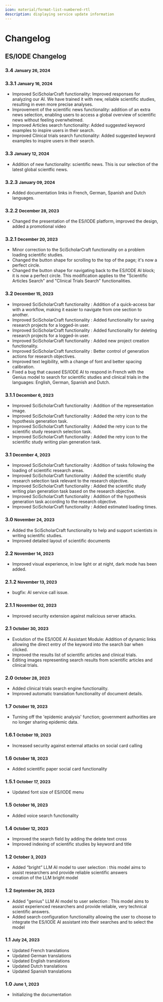 ```yaml
---
icon: material/format-list-numbered-rtl
description: displaying service update information
---
```

# Changelog

## **ES/IODE Changelog**

### 3.4 <small>January 26, 2024</small>

### 3.3.1 <small>January 16, 2024</small>

- Improved SciScholarCraft functionality: Improved responses for analyzing our AI. We have trained it with new, reliable scientific studies, resulting in even more precise analyses.
- Improvement of the scientific news functionality: addition of an extra news selection, enabling users to access a global overview of scientific news without feeling overwhelmed.
- Improved Articles search functionality: Added suggested keyword examples to inspire users in their search.
- Improved Clinical trials search functionality: Added suggested keyword examples to inspire users in their search.

### 3.3 <small>January 12, 2024</small>

- Addition of new functionality: scientific news. This is our selection of the latest global scientfic news.

### 3.2.3 <small>January 09, 2024</small>

- Added documentation links in French, German, Spanish and Dutch languages.

### 3.2.2 <small>December 28, 2023</small>

- Changed the presentation of the ES/IODE platform, improved the design, added a promotional video

### 3.2.1 <small>December 20, 2023</small>

- Minor correction to the SciScholarCraft functionality on a problem loading scientific studies.
- Changed the button shape for scrolling to the top of the page; it's now a perfect circle.
- Changed the button shape for navigating back to the ES/IODE AI block; it is now a perfect circle. This modification applies to the "Scientific Articles Search" and "Clinical Trials Search" functionalities.

### 3.2 <small>December 15, 2023</small>
- Improved SciScholarCraft functionality : Addition of a quick-access bar with a workflow, making it easier to navigate from one section to another.
- Improved SciScholarCraft functionality : Added functionality for saving research projects for a logged-in user.
- Improved SciScholarCraft functionality : Added functionality for deleting research projects for a logged-in user.
- Improved SciScholarCraft functionality : Added new project creation functionality.
- Improved SciScholarCraft functionality : Better control of generation actions for research objectives.
- Improved text legibility, with a change of font and better spacing calibration.
- Fixed a bug that caused ES/IODE AI to respond in French with the Genius model to search for scientific studies and clinical trials in the languages: English, German, Spanish and Dutch.

### 3.1.1 <small>December 6, 2023</small>
- Improved SciScholarCraft functionality : Addition of the representation image.
- Improved SciScholarCraft functionality : Added the retry icon to the hypothesis generation task.
- Improved SciScholarCraft functionality : Added the retry icon to the scientific study research selection task.
- Improved SciScholarCraft functionality : Added the retry icon to the scientific study writing plan generation task.

### 3.1 <small>December 4, 2023</small>
- Improved SciScholarCraft functionality : Addition of tasks following the loading of scientific research areas.
- Improved SciScholarCraft functionality : Added the scientific study research selection task relevant to the research objective.
- Improved SciScholarCraft functionality : Added the scientific study writing plan generation task based on the research objective. 
- Improved SciScholarCraft functionality : Addition of the hypothesis generation task according to the research objective.
- Improved SciScholarCraft functionality : Added estimated loading times.

### 3.0 <small>November 24, 2023</small>
- Added the SciScholarCraft functionality to help and support scientists in writing scientific studies.
- Improved detailed layout of scientific documents

### 2.2 <small>November 14, 2023</small>

- Improved visual experience, in low light or at night, dark mode has been added.

### 2.1.2 <small>November 13, 2023</small>

- bugfix: AI service call issue.

### 2.1.1 <small>November 02, 2023</small>

- Improved security extension against malicious server attacks.

### 2.1 <small>October 30, 2023</small>

- Evolution of the ES/IODE AI Assistant Module: Addition of dynamic links allowing the direct entry of the keyword into the search bar when clicked.
- Improved the results list of scientific articles and clinical trials.
- Editing images representing search results from scientific articles and clinical trials.

### 2.0 <small>October 28, 2023</small>

- Added clinical trials search engine functionality.
- Improved automatic translation functionality of document details.

### 1.7 <small>October 19, 2023</small>

- Turning off the 'epidemic analysis' function; government authorities are no longer sharing epidemic data.

### 1.6.1 <small>October 19, 2023</small>

- Increased security against external attacks on social card calling

### 1.6 <small>October 18, 2023</small>

- Added scientific paper social card functionality 

### 1.5.1 <small>October 17, 2023</small>

- Updated font size of ES/IODE menu

### 1.5 <small>October 16, 2023</small>

- Added voice search functionality 

### 1.4 <small>October 12, 2023</small>

- Improved the search field by adding the delete text cross
- Improved indexing of scientific studies by keyword and title

### 1.2 <small>October 3, 2023</small>

- Added “bright” LLM AI model to user selection : this model aims to assist researchers and provide reliable scientific answers
- creation of the LLM bright model

### 1.2 <small>September 26, 2023</small>

- Added "genius" LLM AI model to user selection : This model aims to assist experienced researchers and provide reliable, very technical scientific answers.
- Added search configuration functionality allowing the user to choose to integrate the ES/IODE AI assistant into their searches and to select the model

### 1.1 <small>July 24, 2023</small>
- Updated French translations
- Updated German translations
- Updated English translations
- Updated Dutch translations
- Updated Spanish translations

### 1.0 <small>June 1, 2023</small>
- Initializing the documentation

